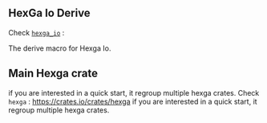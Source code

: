 ## HexGa Io Derive

Check [`hexga_io`](https://crates.io/crates/hexga_io) :

The derive macro for Hexga Io.
## Main Hexga crate

 if you are interested in a quick start, it regroup multiple hexga crates.
Check `hexga` : https://crates.io/crates/hexga if you are interested in a quick start, it regroup multiple hexga crates.